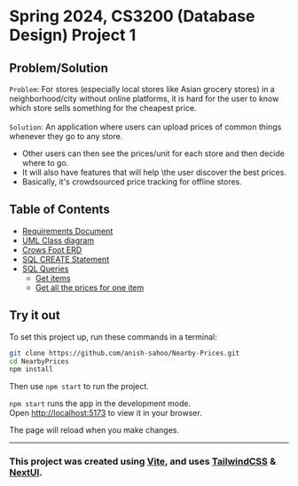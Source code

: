 # Spring 2024, CS3200 (Database Design) Project 1


## Problem/Solution
`Problem`: For stores (especially local stores like Asian grocery stores) in a neighborhood/city without online platforms, it is hard for the user to know which store sells something for the cheapest price.\
\
`Solution`: An application where users can upload prices of common things whenever they go to any store. 
- Other users can then see the prices/unit for each store and then decide where to go. 
- It will also have features that will help \the user discover the best prices. 
- Basically, it's crowdsourced price tracking for offline stores.


## Table of Contents
- [Requirements Document](requirements.pdf)
- [UML Class diagram](uml_diagram.png)
- [Crows Foot ERD](crows_foot_erd.png)
- [SQL CREATE Statement](database/create_table.sql)
- [SQL Queries](database/queries/)
  - [Get items ](database/queries/get_items.sql)
  - [Get all the prices for one item](database/queries/get_stores_for_item.sql) 

## Try it out

To set this project up, run these commands in a terminal:

```bash
git clone https://github.com/anish-sahoo/Nearby-Prices.git
cd NearbyPrices
npm install
```

Then use `npm start` to run the project.

`npm start` runs the app in the development mode.\
Open [http://localhost:5173](http://localhost:5173) to view it in your browser.

The page will reload when you make changes.

---

### This project was created using [Vite](https://vite.com), and uses [TailwindCSS](https://tailwindcss.com/) & [NextUI](https://nextui.org/).
